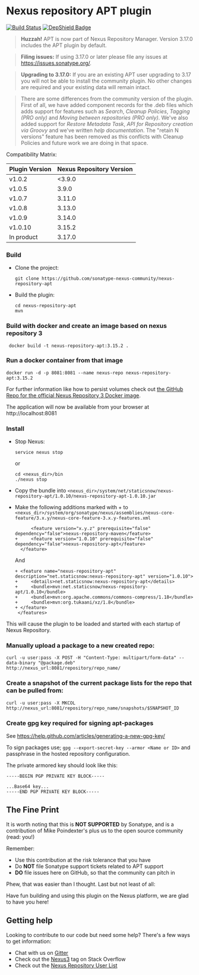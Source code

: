 # Nexus repository APT plugin

[![Build Status](https://travis-ci.org/sonatype-nexus-community/nexus-repository-apt.svg?branch=master)](https://travis-ci.org/sonatype-nexus-community/nexus-repository-apt) [![DepShield Badge](https://depshield.sonatype.org/badges/sonatype-nexus-community/nexus-repository-apt/depshield.svg)](https://depshield.github.io)

> **Huzzah!** APT is now part of Nexus Repository Manager. Version 3.17.0 includes the APT plugin by default.

> **Filing issues:** If using 3.17.0 or later please file any issues at https://issues.sonatype.org/.

> **Upgrading to 3.17.0:** If you are an existing APT user upgrading to 3.17 you will not be able to install the
 community plugin. No other changes are required and your existing data will remain intact.

>There are some differences from the community version of the plugin. First of all, we have added component records for 
the .deb files which adds support for features such as *Search*, *Cleanup Policies*, *Tagging (PRO only)* and *Moving 
between repositories (PRO only)*. We've also added support for *Restore Metadata Task*, *API for Repository creation 
via Groovy* and we've written *help documentation*. The "retain N versions" feature has been removed as this conflicts 
with Cleanup Policies and future work we are doing in that space.

Compatibility Matrix:

| Plugin Version                    | Nexus Repository Version |
|-----------------------------------|--------------------------|
| v1.0.2                            | <3.9.0                   |
| v1.0.5                            | 3.9.0                    |
| v1.0.7                            | 3.11.0                   |
| v1.0.8                            | 3.13.0                   |
| v1.0.9                            | 3.14.0                   |
| v1.0.10                           | 3.15.2                   |
| In product                        | 3.17.0                   |

### Build
* Clone the project:

  `git clone https://github.com/sonatype-nexus-community/nexus-repository-apt`
* Build the plugin:

  ```
  cd nexus-repository-apt
  mvn
  ```
### Build with docker and create an image based on nexus repository 3

``` docker build -t nexus-repository-apt:3.15.2 .```

### Run a docker container from that image

``` docker run -d -p 8081:8081 --name nexus-repo nexus-repository-apt:3.15.2 ```

For further information like how to persist volumes check out [the GitHub Repo for the official Nexus Repository 3 Docker image](https://github.com/sonatype/docker-nexus3).

The application will now be available from your browser at http://localhost:8081

### Install
* Stop Nexus:

  `service nexus stop`

  or

  ```
  cd <nexus_dir>/bin
  ./nexus stop
  ```

* Copy the bundle into `<nexus_dir>/system/net/staticsnow/nexus-repository-apt/1.0.10/nexus-repository-apt-1.0.10.jar`
* Make the following additions marked with + to `<nexus_dir>/system/org/sonatype/nexus/assemblies/nexus-core-feature/3.x.y/nexus-core-feature-3.x.y-features.xml`
   ```
         <feature version="x.y.z" prerequisite="false" dependency="false">nexus-repository-maven</feature>
   +     <feature version="1.0.10" prerequisite="false" dependency="false">nexus-repository-apt</feature>
     </feature>
   ```
   And
   ```
   + <feature name="nexus-repository-apt" description="net.staticsnow:nexus-repository-apt" version="1.0.10">
   +     <details>net.staticsnow:nexus-repository-apt</details>
   +     <bundle>mvn:net.staticsnow/nexus-repository-apt/1.0.10</bundle>
   +     <bundle>mvn:org.apache.commons/commons-compress/1.18</bundle>
   +     <bundle>mvn:org.tukaani/xz/1.8</bundle>
   + </feature>
    </features>
   ```
This will cause the plugin to be loaded and started with each startup of Nexus Repository.

### Manually upload a package to a new created repo:
`curl -u user:pass -X POST -H "Content-Type: multipart/form-data" --data-binary "@package.deb"  http://nexus_url:8081/repository/repo_name/`

### Create a snapshot of the current package lists for the repo that can be pulled from:
`curl -u user:pass -X MKCOL http://nexus_url:8081/repository/repo_name/snapshots/$SNAPSHOT_ID`

### Create gpg key required for signing apt-packages
See https://help.github.com/articles/generating-a-new-gpg-key/

To sign packages use; `gpg --export-secret-key --armor <Name or ID>` and passphrase in the hosted repository configuration.

The private armored key should look like this:
```
-----BEGIN PGP PRIVATE KEY BLOCK-----

...Base64 key...
-----END PGP PRIVATE KEY BLOCK-----
```

## The Fine Print

It is worth noting that this is **NOT SUPPORTED** by Sonatype, and is a contribution of Mike Poindexter's
plus us to the open source community (read: you!)

Remember:

* Use this contribution at the risk tolerance that you have
* Do **NOT** file Sonatype support tickets related to APT support
* **DO** file issues here on GitHub, so that the community can pitch in

Phew, that was easier than I thought. Last but not least of all:

Have fun building and using this plugin on the Nexus platform, we are glad to have you here!

## Getting help

Looking to contribute to our code but need some help? There's a few ways to get information:

* Chat with us on [Gitter](https://gitter.im/sonatype/nexus-developers)
* Check out the [Nexus3](http://stackoverflow.com/questions/tagged/nexus3) tag on Stack Overflow
* Check out the [Nexus Repository User List](https://groups.google.com/a/glists.sonatype.com/forum/?hl=en#!forum/nexus-users)
